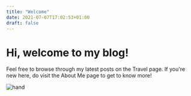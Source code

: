 ```yaml
---
title: "Welcome"
date: 2021-07-07T17:02:53+01:00
draft: false
---
```


# Hi, welcome to my blog! 
Feel free to browse through my latest posts on the Travel page.
If you're new here, do visit the About Me page to get to know more!

![hand](/hand.jpg)
